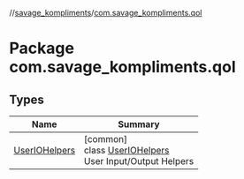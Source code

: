 //[savage_kompliments](../../index.md)/[com.savage_kompliments.qol](index.md)

# Package com.savage_kompliments.qol

## Types

| Name | Summary |
|---|---|
| [UserIOHelpers](-user-i-o-helpers/index.md) | [common]<br>class [UserIOHelpers](-user-i-o-helpers/index.md)<br>User Input/Output Helpers |
